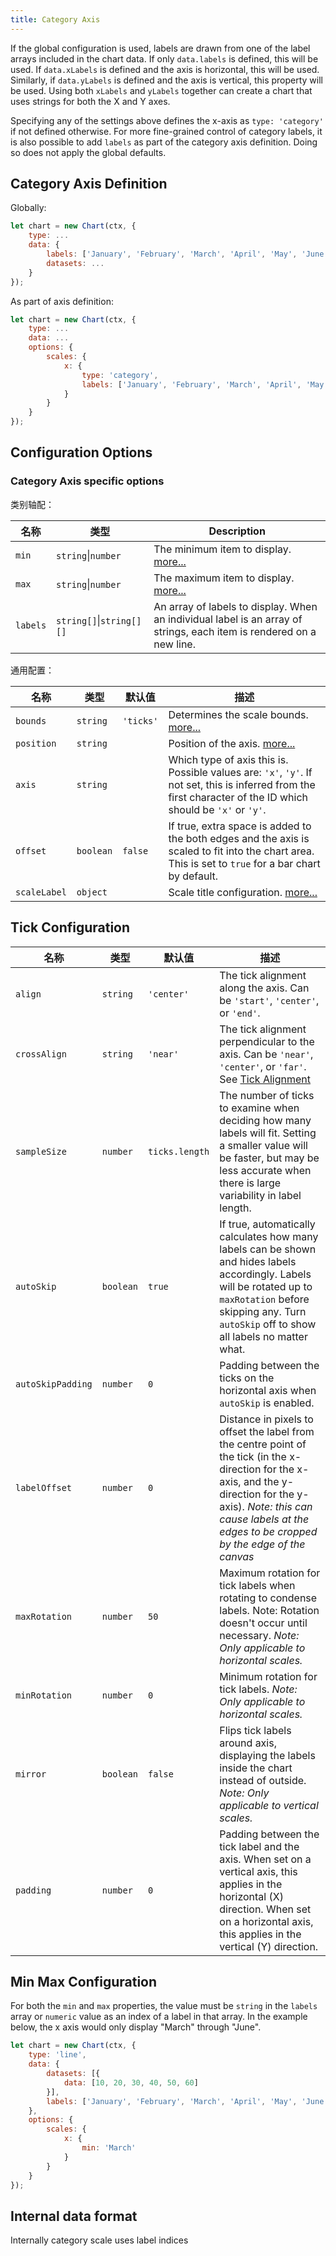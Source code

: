 ```yaml
---
title: Category Axis
---
```


If the global configuration is used, labels are drawn from one of the label arrays included in the chart data. If only `data.labels` is defined, this will be used. If `data.xLabels` is defined and the axis is horizontal, this will be used. Similarly, if `data.yLabels` is defined and the axis is vertical, this property will be used. Using both `xLabels` and `yLabels` together can create a chart that uses strings for both the X and Y axes.

Specifying any of the settings above defines the x-axis as `type: 'category'` if not defined otherwise. For more fine-grained control of category labels, it is also possible to add `labels` as part of the category axis definition. Doing so does not apply the global defaults.

## Category Axis Definition

Globally:

```javascript
let chart = new Chart(ctx, {
    type: ...
    data: {
        labels: ['January', 'February', 'March', 'April', 'May', 'June'],
        datasets: ...
    }
});
```

As part of axis definition:

```javascript
let chart = new Chart(ctx, {
    type: ...
    data: ...
    options: {
        scales: {
            x: {
                type: 'category',
                labels: ['January', 'February', 'March', 'April', 'May', 'June']
            }
        }
    }
});
```

## Configuration Options

### Category Axis specific options

类别轴配：

| 名称 | 类型 | Description
| ---- | ---- | -----------
| `min` | `string`\|`number` | The minimum item to display. [more...](#min-max-configuration)
| `max` | `string`\|`number` | The maximum item to display. [more...](#min-max-configuration)
| `labels` | `string[]`\|`string[][]` | An array of labels to display. When an individual label is an array of strings, each item is rendered on a new line.

通用配置：

| 名称 | 类型 | 默认值 | 描述
| ---- | ---- | ------- | -----------
| `bounds` | `string` | `'ticks'` | Determines the scale bounds. [more...](./index.mdx#scale-bounds)
| `position` | `string` | | Position of the axis. [more...](./index.mdx#axis-position)
| `axis` | `string` | | Which type of axis this is. Possible values are: `'x'`, `'y'`. If not set, this is inferred from the first character of the ID which should be `'x'` or `'y'`.
| `offset` | `boolean` | `false` | If true, extra space is added to the both edges and the axis is scaled to fit into the chart area. This is set to `true` for a bar chart by default.
| `scaleLabel` | `object` | | Scale title configuration. [more...](../labelling.md#scale-title-configuration)

## Tick Configuration

| 名称 | 类型 | 默认值 | 描述
| ---- | ---- | ------- | -----------
| `align` | `string` | `'center'` | The tick alignment along the axis. Can be `'start'`, `'center'`, or `'end'`.
| `crossAlign` | `string` | `'near'` | The tick alignment perpendicular to the axis. Can be `'near'`, `'center'`, or `'far'`. See [Tick Alignment](./index#tick-alignment)
| `sampleSize` | `number` | `ticks.length` | The number of ticks to examine when deciding how many labels will fit. Setting a smaller value will be faster, but may be less accurate when there is large variability in label length.
| `autoSkip` | `boolean` | `true` | If true, automatically calculates how many labels can be shown and hides labels accordingly. Labels will be rotated up to `maxRotation` before skipping any. Turn `autoSkip` off to show all labels no matter what.
| `autoSkipPadding` | `number` | `0` | Padding between the ticks on the horizontal axis when `autoSkip` is enabled.
| `labelOffset` | `number` | `0` | Distance in pixels to offset the label from the centre point of the tick (in the x-direction for the x-axis, and the y-direction for the y-axis). *Note: this can cause labels at the edges to be cropped by the edge of the canvas*
| `maxRotation` | `number` | `50` | Maximum rotation for tick labels when rotating to condense labels. Note: Rotation doesn't occur until necessary. *Note: Only applicable to horizontal scales.*
| `minRotation` | `number` | `0` | Minimum rotation for tick labels. *Note: Only applicable to horizontal scales.*
| `mirror` | `boolean` | `false` | Flips tick labels around axis, displaying the labels inside the chart instead of outside. *Note: Only applicable to vertical scales.*
| `padding` | `number` | `0` | Padding between the tick label and the axis. When set on a vertical axis, this applies in the horizontal (X) direction. When set on a horizontal axis, this applies in the vertical (Y) direction.

## Min Max Configuration

For both the `min` and `max` properties, the value must be `string` in the `labels` array or `numeric` value as an index of a label in that array. In the example below, the x axis would only display "March" through "June".

```javascript
let chart = new Chart(ctx, {
    type: 'line',
    data: {
        datasets: [{
            data: [10, 20, 30, 40, 50, 60]
        }],
        labels: ['January', 'February', 'March', 'April', 'May', 'June']
    },
    options: {
        scales: {
            x: {
                min: 'March'
            }
        }
    }
});
```

## Internal data format

Internally category scale uses label indices
